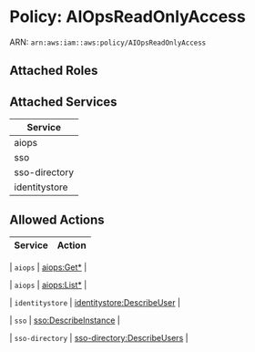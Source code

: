 # Policy: AIOpsReadOnlyAccess

ARN: `arn:aws:iam::aws:policy/AIOpsReadOnlyAccess`

## Attached Roles

## Attached Services

| Service |
|---------|
| aiops |
| sso |
| sso-directory |
| identitystore |

## Allowed Actions

| Service | Action |
|:-------:|--------|

| `aiops` | [aiops:Get*](../actions.md#aiops:getall) |

| `aiops` | [aiops:List*](../actions.md#aiops:listall) |

| `identitystore` | [identitystore:DescribeUser](../actions.md#identitystore:describeuser) |

| `sso` | [sso:DescribeInstance](../actions.md#sso:describeinstance) |

| `sso-directory` | [sso-directory:DescribeUsers](../actions.md#sso-directory:describeusers) |
